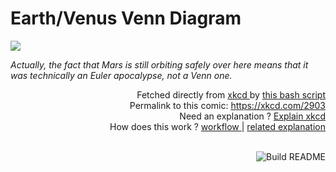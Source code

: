 # <b>Earth/Venus Venn Diagram</b>

[![](https://imgs.xkcd.com/comics/earth_venus_venn_diagram.png)](https://xkcd.com/2903)

<i>Actually, the fact that Mars is still orbiting safely over here means that it was technically an *Euler* apocalypse, not a Venn one.</i>

<div align="right">
  Fetched directly from
  <a href="https://xkcd.com">
    xkcd
  </a>
  by
  <a href="https://github.com/Vanille-N/Vanille-N/blob/master/fetch">
    this bash script
  </a>
</div>
<div align="right">
  Permalink to this comic:
  <a href="https://xkcd.com/2903">
    https://xkcd.com/2903
  </a>
</div>
<div align="right">
  Need an explanation ?
  <a href="https://www.explainxkcd.com/wiki/index.php/2903">
    Explain xkcd
  </a>
</div>
<div align="right">
  How does this work ?
  <a href="https://github.com/Vanille-N/Vanille-N/blob/master/.github/workflows/build.yml">
    workflow
  </a>
  |
  <a href="https://simonwillison.net/2020/Jul/10/self-updating-profile-readme/">
    related explanation
  </a>
</div><br>

<a href="https://github.com/Vanille-N/Vanille-N/actions"><img src="https://github.com/Vanille-N/Vanille-N/workflows/Build%20README/badge.svg" align="right" alt="Build README"></a>
